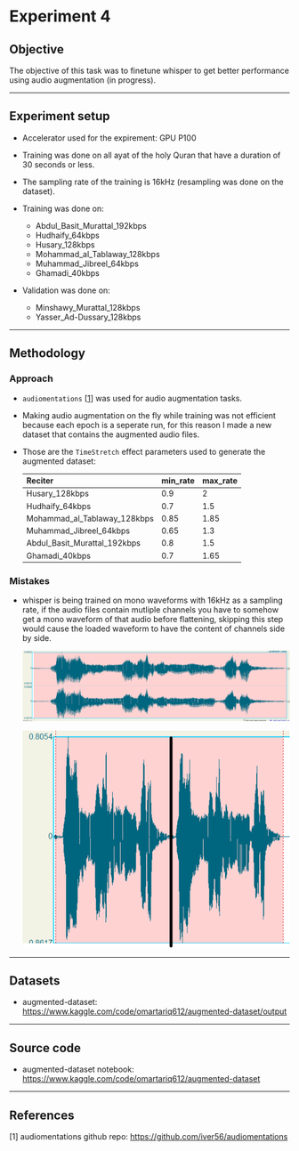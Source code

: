# Experiment 4

## Objective

The objective of this task was to finetune whisper to get better performance using audio augmentation (in progress).

---


## Experiment setup

  * Accelerator used for the expirement: GPU P100

  * Training was done on all ayat of the holy Quran that have a duration of 30 seconds or less.

  * The sampling rate of the training is 16kHz (resampling was done on the dataset).

  * Training was done on:
    - Abdul_Basit_Murattal_192kbps
    - Hudhaify_64kbps
    - Husary_128kbps
    - Mohammad_al_Tablaway_128kbps
    - Muhammad_Jibreel_64kbps
    - Ghamadi_40kbps

  * Validation was done on:
    - Minshawy_Murattal_128kbps
    - Yasser_Ad-Dussary_128kbps

---


## Methodology

### Approach

* `audiomentations` [[1](https://github.com/iver56/audiomentations)] was used for audio augmentation tasks.

* Making audio augmentation on the fly while training was not efficient because each epoch is a seperate run, for this reason I made a new dataset that contains the augmented audio files.

* Those are the `TimeStretch` effect parameters used to generate the augmented dataset:

  | Reciter                      | min_rate | max_rate |
  |------------------------------|----------|----------|
  | Husary_128kbps               |   0.9    |    2     |
  | Hudhaify_64kbps              |   0.7    |   1.5    |
  | Mohammad_al_Tablaway_128kbps |   0.85   |   1.85   |
  | Muhammad_Jibreel_64kbps      |   0.65   |   1.3    |
  | Abdul_Basit_Murattal_192kbps |   0.8    |   1.5    |
  | Ghamadi_40kbps               |   0.7    |   1.65   |


### Mistakes

* whisper is being trained on mono waveforms with 16kHz as a sampling rate, if the audio files contain mutliple channels you have to somehow get a mono waveform of that audio before flattening, skipping this step would cause the loaded waveform to have the content of channels side by side.

  ![original_waveform](./media/original_waveform.png)

  ![load_waveform](./media/load_waveform.png)

---

## Datasets

* augmented-dataset: https://www.kaggle.com/code/omartariq612/augmented-dataset/output

---


## Source code

  * augmented-dataset notebook: https://www.kaggle.com/code/omartariq612/augmented-dataset

---


## References

[1] audiomentations github repo: https://github.com/iver56/audiomentations